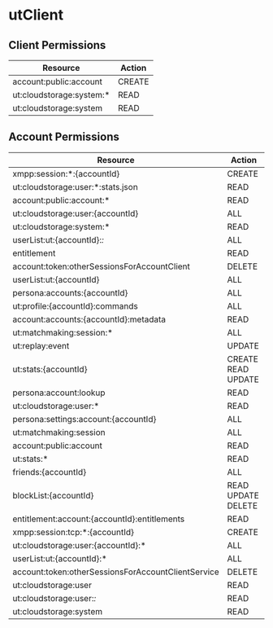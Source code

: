 # utClient


## Client Permissions
| Resource | Action |
| -------- | ------ |
| account:public:account | CREATE |
| ut:cloudstorage:system:* | READ |
| ut:cloudstorage:system | READ |

## Account Permissions
| Resource | Action |
| -------- | ------ |
| xmpp:session:*:{accountId} | CREATE |
| ut:cloudstorage:user:*:stats.json | READ |
| account:public:account:* | READ |
| ut:cloudstorage:user:{accountId} | ALL |
| ut:cloudstorage:system:* | READ |
| userList:ut:{accountId}:*:* | ALL |
| entitlement | READ |
| account:token:otherSessionsForAccountClient | DELETE |
| userList:ut:{accountId} | ALL |
| persona:accounts:{accountId} | ALL |
| ut:profile:{accountId}:commands | ALL |
| account:accounts:{accountId}:metadata | READ |
| ut:matchmaking:session:* | ALL |
| ut:replay:event | UPDATE |
| ut:stats:{accountId} | CREATE READ UPDATE |
| persona:account:lookup | READ |
| ut:cloudstorage:user:* | READ |
| persona:settings:account:{accountId} | ALL |
| ut:matchmaking:session | ALL |
| account:public:account | READ |
| ut:stats:* | READ |
| friends:{accountId} | ALL |
| blockList:{accountId} | READ UPDATE DELETE |
| entitlement:account:{accountId}:entitlements | READ |
| xmpp:session:tcp:*:{accountId} | CREATE |
| ut:cloudstorage:user:{accountId}:* | ALL |
| userList:ut:{accountId}:* | ALL |
| account:token:otherSessionsForAccountClientService | DELETE |
| ut:cloudstorage:user | READ |
| ut:cloudstorage:user:*:* | READ |
| ut:cloudstorage:system | READ |

